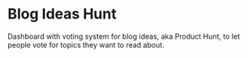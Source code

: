 # Blog Ideas Hunt
Dashboard with voting system for blog ideas, aka Product Hunt, to let people vote for topics they want to read about.

